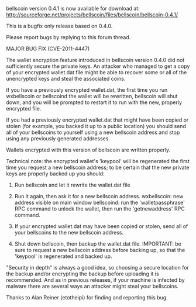 bellscoin version 0.4.1 is now available for download at:
http://sourceforge.net/projects/bellscoin/files/bellscoin/bellscoin-0.4.1/

This is a bugfix only release based on 0.4.0.

Please report bugs by replying to this forum thread.

MAJOR BUG FIX  (CVE-2011-4447)

The wallet encryption feature introduced in bellscoin version 0.4.0 did not sufficiently secure the private keys. An attacker who
managed to get a copy of your encrypted wallet.dat file might be able to recover some or all of the unencrypted keys and steal the
associated coins.

If you have a previously encrypted wallet.dat, the first time you run wxbellscoin or bellscoind the wallet will be rewritten, bellscoin will
shut down, and you will be prompted to restart it to run with the new, properly encrypted file.

If you had a previously encrypted wallet.dat that might have been copied or stolen (for example, you backed it up to a public
location) you should send all of your bellscoins to yourself using a new bellscoin address and stop using any previously generated addresses.

Wallets encrypted with this version of bellscoin are written properly.

Technical note: the encrypted wallet's 'keypool' will be regenerated the first time you request a new bellscoin address; to be certain that the
new private keys are properly backed up you should:

1. Run bellscoin and let it rewrite the wallet.dat file

2. Run it again, then ask it for a new bellscoin address.
wxbellscoin: new address visible on main window
bellscoind: run the 'walletpassphrase' RPC command to unlock the wallet,  then run the 'getnewaddress' RPC command.

3. If your encrypted wallet.dat may have been copied or stolen, send all of your bellscoins to the new bellscoin address.

4. Shut down bellscoin, then backup the wallet.dat file.
IMPORTANT: be sure to request a new bellscoin address before backing up, so that the 'keypool' is regenerated and backed up.

"Security in depth" is always a good idea, so choosing a secure location for the backup and/or encrypting the backup before uploading it is recommended. And as in previous releases, if your machine is infected by malware there are several ways an attacker might steal your bellscoins.

Thanks to Alan Reiner (etotheipi) for finding and reporting this bug.
